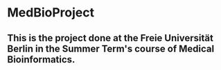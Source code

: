 # MedBioProject

## This is the project done at the Freie Universität Berlin in the Summer Term's course of Medical Bioinformatics.
